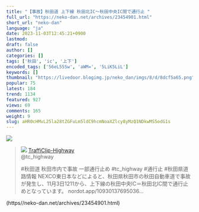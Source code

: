 ```yaml
---
title: "【事故】秋田道 上下線 秋田北IC～秋田中央IC間で通行止 "
full_url: "https://neko-dan.net/archives/23454901.html"
short_url: "neko-dan"
language: "ja"
date: 2023-11-03T12:45:21+0900
lastmod: 
draft: false
author: []
categories: []
tags: ['秋田', 'ic', '上下']
encoded_tags: ['56eL55Sw', 'aWM=', '5LiK5LiL']
keywords: []
thumbnail: "https://livedoor.blogimg.jp/neko_dan/imgs/8/d/8dcf5a65.png"
popular: 75
latest: 184
trend: 1134
featured: 927
views: 69
comments: 165
weight: 9
slug: aHR0cHMvL25la28tZGFuLm5ldC9hcmNoaXZlcy8yMzQ1NDkwMS5odG1s
---
```


![](https://livedoor.blogimg.jp/neko_dan/imgs/8/d/8dcf5a65.png)

<blockquote id='twibody3nWNXEx9LY'> <p> <img src='https//livedoor.blogimg.jp/neko_dan/imgs/f/6/f6ae09ed.jpg'> <a href='https//twitter.com/tc_highway/status/1720282000568074412' target='_blank'>TraffiClip-Highway </a><br> @tc_highway </p> <p id='twitext3nWNXEx9LY'> #秋田道 秋田市内で事故 一部通行止め #tc_highway #通行止 #秋田県道路情報 NEXCO東日本などによると、秋田県秋田市の秋田自動車道で事故が発生し、11月3日1211から、上下線の秋田中央IC＝秋田北IC間で通行止めとなっています。 nordot.app/10930137695036… </p> </blockquote> 

(https//neko-dan.net/archives/23454901.html)
